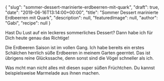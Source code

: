 {
    "slug": "sommer-dessert-marinierte-erdbeerren-mit-quark",
    "draft": true,
    "date": "2019-06-16T13:14:00+00:00",
    "title": "Sommer Dessert marinierte Erdbeerren mit Quark",
    "description": null,
    "featuredImage": null,
    "author": "Gabi",
    "recipe": null
}

Hast Du Lust auf ein leckeres sommerliches Dessert? Dann habe ich für Dich heute genau das Richtige! 

Die Erdbeeren Saison ist im vollen Gang. Ich habe bereits ein erstes Schälchen herrlich süße Erdbeeren in meinem Garten geerntet. Das ist übrigens reine Glückssache, denn sonst sind die Vögel schneller als ich.

Was mcht man nicht alles mit diesen super süßen Früchtchen. Du  kannst beispielsweise Marmelade aus ihnen machen.
